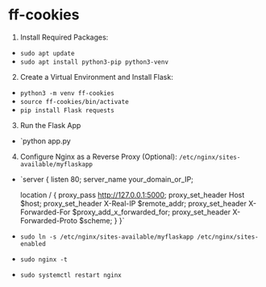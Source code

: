 # ff-cookies

1. Install Required Packages:
- `sudo apt update`
- `sudo apt install python3-pip python3-venv`

2. Create a Virtual Environment and Install Flask:
- `python3 -m venv ff-cookies`
- `source ff-cookies/bin/activate`
- `pip install Flask requests`

3. Run the Flask App
- `python app.py

4. Configure Nginx as a Reverse Proxy (Optional):
`/etc/nginx/sites-available/myflaskapp`
- `server {
    listen 80;
    server_name your_domain_or_IP;

    location / {
        proxy_pass http://127.0.0.1:5000;
        proxy_set_header Host $host;
        proxy_set_header X-Real-IP $remote_addr;
        proxy_set_header X-Forwarded-For $proxy_add_x_forwarded_for;
        proxy_set_header X-Forwarded-Proto $scheme;
    }
}`

- `sudo ln -s /etc/nginx/sites-available/myflaskapp /etc/nginx/sites-enabled`
- `sudo nginx -t`
- `sudo systemctl restart nginx`
